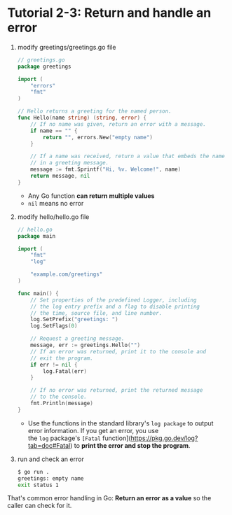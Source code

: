 # Tutorial 2-3: Return and handle an error

1. modify greetings/greetings.go file
    
    ```go
    // greetings.go 
    package greetings
    
    import (
        "errors"
        "fmt"
    )
    
    // Hello returns a greeting for the named person.
    func Hello(name string) (string, error) {
        // If no name was given, return an error with a message.
        if name == "" {
            return "", errors.New("empty name")
        }
    
        // If a name was received, return a value that embeds the name
        // in a greeting message.
        message := fmt.Sprintf("Hi, %v. Welcome!", name)
        return message, nil
    }
    ```
    
    - Any Go function **can return multiple values**
    - `nil` means no error
2. modify hello/hello.go file
    
    ```go
    // hello.go
    package main
    
    import (
        "fmt"
        "log"
    
        "example.com/greetings"
    )
    
    func main() {
        // Set properties of the predefined Logger, including
        // the log entry prefix and a flag to disable printing
        // the time, source file, and line number.
        log.SetPrefix("greetings: ")
        log.SetFlags(0)
    
        // Request a greeting message.
        message, err := greetings.Hello("")
        // If an error was returned, print it to the console and
        // exit the program.
        if err != nil {
            log.Fatal(err)
        }
    
        // If no error was returned, print the returned message
        // to the console.
        fmt.Println(message)
    }
    ```
    
    - Use the functions in the standard library's `log package` to output error information. If you get an error, you use the `log` package's `[Fatal` function](https://pkg.go.dev/log?tab=doc#Fatal) to **print the error and stop the program**.
3. run and check an error
    
    ```bash
    $ go run .
    greetings: empty name
    exit status 1
    ```

That's common error handling in Go: **Return an error as a value** so the caller can check for it.
